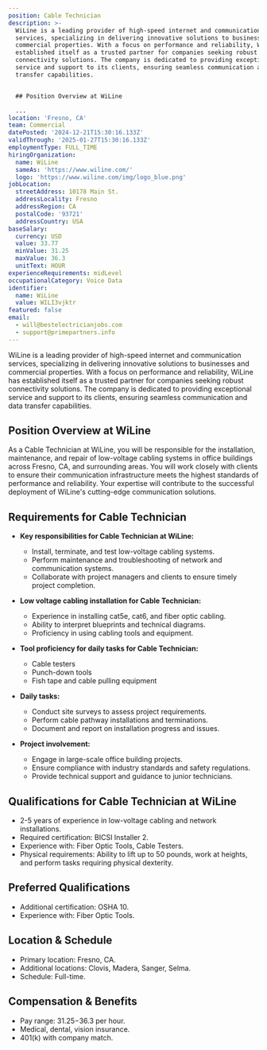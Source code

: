 ```yaml
---
position: Cable Technician
description: >-
  WiLine is a leading provider of high-speed internet and communication
  services, specializing in delivering innovative solutions to businesses and
  commercial properties. With a focus on performance and reliability, WiLine has
  established itself as a trusted partner for companies seeking robust
  connectivity solutions. The company is dedicated to providing exceptional
  service and support to its clients, ensuring seamless communication and data
  transfer capabilities.


  ## Position Overview at WiLine

  ...
location: 'Fresno, CA'
team: Commercial
datePosted: '2024-12-21T15:30:16.133Z'
validThrough: '2025-01-27T15:30:16.133Z'
employmentType: FULL_TIME
hiringOrganization:
  name: WiLine
  sameAs: 'https://www.wiline.com/'
  logo: 'https://www.wiline.com/img/logo_blue.png'
jobLocation:
  streetAddress: 10178 Main St.
  addressLocality: Fresno
  addressRegion: CA
  postalCode: '93721'
  addressCountry: USA
baseSalary:
  currency: USD
  value: 33.77
  minValue: 31.25
  maxValue: 36.3
  unitText: HOUR
experienceRequirements: midLevel
occupationalCategory: Voice Data
identifier:
  name: WiLine
  value: WILI3vjktr
featured: false
email:
  - will@bestelectricianjobs.com
  - support@primepartners.info
---
```




WiLine is a leading provider of high-speed internet and communication services, specializing in delivering innovative solutions to businesses and commercial properties. With a focus on performance and reliability, WiLine has established itself as a trusted partner for companies seeking robust connectivity solutions. The company is dedicated to providing exceptional service and support to its clients, ensuring seamless communication and data transfer capabilities.

## Position Overview at WiLine

As a Cable Technician at WiLine, you will be responsible for the installation, maintenance, and repair of low-voltage cabling systems in office buildings across Fresno, CA, and surrounding areas. You will work closely with clients to ensure their communication infrastructure meets the highest standards of performance and reliability. Your expertise will contribute to the successful deployment of WiLine's cutting-edge communication solutions.

## Requirements for Cable Technician

- **Key responsibilities for Cable Technician at WiLine:**
  - Install, terminate, and test low-voltage cabling systems.
  - Perform maintenance and troubleshooting of network and communication systems.
  - Collaborate with project managers and clients to ensure timely project completion.

- **Low voltage cabling installation for Cable Technician:**
  - Experience in installing cat5e, cat6, and fiber optic cabling.
  - Ability to interpret blueprints and technical diagrams.
  - Proficiency in using cabling tools and equipment.

- **Tool proficiency for daily tasks for Cable Technician:**
  - Cable testers
  - Punch-down tools
  - Fish tape and cable pulling equipment

- **Daily tasks:**
  - Conduct site surveys to assess project requirements.
  - Perform cable pathway installations and terminations.
  - Document and report on installation progress and issues.

- **Project involvement:**
  - Engage in large-scale office building projects.
  - Ensure compliance with industry standards and safety regulations.
  - Provide technical support and guidance to junior technicians.

## Qualifications for Cable Technician at WiLine

- 2-5 years of experience in low-voltage cabling and network installations.
- Required certification: BICSI Installer 2.
- Experience with: Fiber Optic Tools, Cable Testers.
- Physical requirements: Ability to lift up to 50 pounds, work at heights, and perform tasks requiring physical dexterity.

## Preferred Qualifications

- Additional certification: OSHA 10.
- Experience with: Fiber Optic Tools.

## Location & Schedule

- Primary location: Fresno, CA.
- Additional locations: Clovis, Madera, Sanger, Selma.
- Schedule: Full-time.

## Compensation & Benefits

- Pay range: $31.25-$36.3 per hour.
- Medical, dental, vision insurance.
- 401(k) with company match.